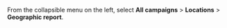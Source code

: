 From the collapsible menu on the left, select **All campaigns** > **Locations** > **Geographic report**.

